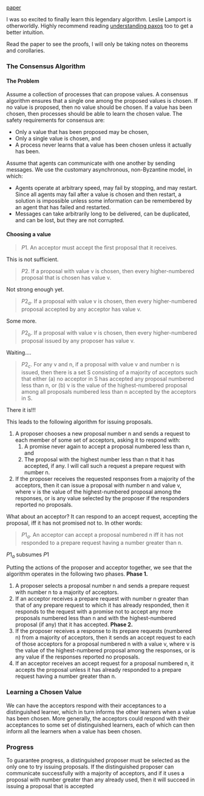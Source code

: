 [paper](https://github.com/papers-we-love/papers-we-love/blob/main/distributed_systems/paxos-made-simple.pdf)

I was so excited to finally learn this legendary algorithm. Leslie Lamport is otherworldly.
Highly recommend reading [understanding paxos](https://understandingpaxos.wordpress.com/) too to get a better intuition.

Read the paper to see the proofs, I will only be taking notes on theorems and corollaries.

### The Consensus Algorithm
#### The Problem
Assume a collection of processes that can propose values. A consensus algorithm ensures that a single one among the proposed values is chosen. If no value is proposed, then no value should be chosen. If a value has been chosen, then processes should be able to learn the chosen value. The safety requirements for consensus are: 
* Only a value that has been proposed may be chosen,
* Only a single value is chosen, and 
* A process never learns that a value has been chosen unless it actually has been.

Assume that agents can communicate with one another by sending messages. We use the customary asynchronous, non-Byzantine model, in which:
* Agents operate at arbitrary speed, may fail by stopping, and may restart. Since all agents may fail after a value is chosen and then restart, a solution is impossible unless some information can be remembered by an agent that has failed and restarted. 
* Messages can take arbitrarily long to be delivered, can be duplicated, and can be lost, but they are not corrupted.

#### Choosing a value

> $P1$. An acceptor must accept the first proposal that it receives.

This is not sufficient.

> $P2$. If a proposal with value v is chosen, then every higher-numbered proposal that is chosen has value v.

Not strong enough yet.

>$P2_a$. If a proposal with value v is chosen, then every higher-numbered proposal accepted by any acceptor has value v.

Some more.

> $P2_b$. If a proposal with value v is chosen, then every higher-numbered proposal issued by any proposer has value v.

Waiting....

> $P2_c$. For any v and n, if a proposal with value v and number n is issued, then there is a set S consisting of a majority of acceptors such that either (a) no acceptor in S has accepted any proposal numbered less than n, or (b) v is the value of the highest-numbered proposal among all proposals numbered less than n accepted by the acceptors in S.

There it is!!!

This leads to the following algorithm for issuing proposals. 
1. A proposer chooses a new proposal number n and sends a request to each member of some set of acceptors, asking it to respond with: 
	1.  A promise never again to accept a proposal numbered less than n, and 
	2. The proposal with the highest number less than n that it has accepted, if any. I will call such a request a prepare request with number n. 
2. If the proposer receives the requested responses from a majority of the acceptors, then it can issue a proposal with number n and value v, where v is the value of the highest-numbered proposal among the responses, or is any value selected by the proposer if the responders reported no proposals.

What about an acceptor? It can respond to an accept request, accepting the proposal, iff it has not promised not to. In other words:
> $P1_a$. An acceptor can accept a proposal numbered n iff it has not responded to a prepare request having a number greater than n.

$P1_a$ subsumes $P1$

Putting the actions of the proposer and acceptor together, we see that the algorithm operates in the following two phases. 
**Phase 1.** 
1. A proposer selects a proposal number n and sends a prepare request with number n to a majority of acceptors. 
2. If an acceptor receives a prepare request with number n greater than that of any prepare request to which it has already responded, then it responds to the request with a promise not to accept any more proposals numbered less than n and with the highest-numbered proposal (if any) that it has accepted.
**Phase 2.** 
1. If the proposer receives a response to its prepare requests (numbered n) from a majority of acceptors, then it sends an accept request to each of those acceptors for a proposal numbered n with a value v, where v is the value of the highest-numbered proposal among the responses, or is any value if the responses reported no proposals. 
2. If an acceptor receives an accept request for a proposal numbered n, it accepts the proposal unless it has already responded to a prepare request having a number greater than n.

### Learning a Chosen Value
We can have the acceptors respond with their acceptances to a distinguished learner, which in turn informs the other learners when a value has been chosen.
More generally, the acceptors could respond with their acceptances to some set of distinguished learners, each of which can then inform all the learners when a value has been chosen.

### Progress
To guarantee progress, a distinguished proposer must be selected as the only one to try issuing proposals. If the distinguished proposer can communicate successfully with a majority of acceptors, and if it uses a proposal with number greater than any already used, then it will succeed in issuing a proposal that is accepted

